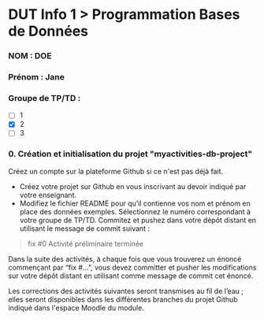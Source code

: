 # DUT Info 1 > Programmation Bases de Données

### NOM : DOE
### Prénom : Jane
### Groupe de TP/TD : 
- [ ] 1
- [x] 2
- [ ] 3

### 0. Création et initialisation du projet "myactivities-db-project"

Créez un compte sur la plateforme Github si ce n'est pas déjà fait.  

- Créez votre projet sur Github en vous inscrivant au devoir indiqué par votre enseignant.  
- Modifiez le fichier README pour qu’il contienne vos nom et prénom en place des données exemples. Sélectionnez le numéro correspondant à votre groupe de TP/TD.
Commitez et pushez  dans votre dépôt distant en utilisant le message de commit suivant :

> fix #0 Activité préliminaire terminée

Dans la suite des activités, à chaque fois que vous trouverez un énoncé commençant par “fix #...”, vous devez committer et pusher les modifications sur votre dépôt distant en utilisant comme message de commit cet énoncé.

Les corrections des activités suivantes seront transmises au fil de l’eau ; elles seront disponibles dans les différentes branches du projet Github indiqué dans l'espace Moodle du module. 